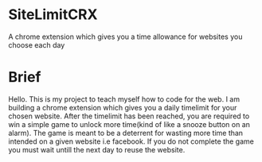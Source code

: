 # SiteLimitCRX
A chrome extension which gives you a time allowance for websites you choose each day
# Brief
Hello. This is my project to teach myself how to code for the web. I am building a chrome extension which gives you a
daily timelimit for your chosen website. After the timelimit has been reached, you are required to win a simple game to 
unlock more time(kind of like a snooze button on an alarm). The game is meant to be a deterrent for wasting more time
than intended on a given website i.e facebook. If you do not complete the game you must wait untill the next day to 
reuse the website.
